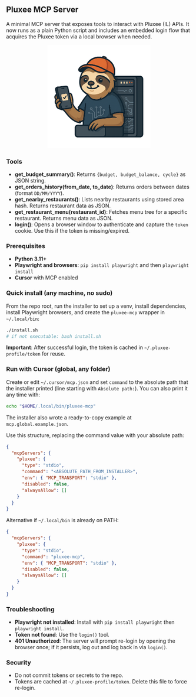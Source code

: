 ## Pluxee MCP Server

A minimal MCP server that exposes tools to interact with Pluxee (IL) APIs. It now runs as a plain Python script and includes an embedded login flow that acquires the Pluxee token via a local browser when needed.

<p align="center"><img src="assets/mascot.png" alt="Pluxee MCP Mascot" width="280"></p>

### Tools
- **get_budget_summary()**: Returns `{budget, budget_balance, cycle}` as JSON string.
- **get_orders_history(from_date, to_date)**: Returns orders between dates (format `DD/MM/YYYY`).
- **get_nearby_restaurants()**: Lists nearby restaurants using stored area hash. Returns restaurant data as JSON.
- **get_restaurant_menu(restaurant_id)**: Fetches menu tree for a specific restaurant. Returns menu data as JSON.
- **login()**: Opens a browser window to authenticate and capture the `token` cookie. Use this if the token is missing/expired.

### Prerequisites
- **Python 3.11+**
- **Playwright and browsers**: `pip install playwright` and then `playwright install`
- **Cursor** with MCP enabled

### Quick install (any machine, no sudo)
From the repo root, run the installer to set up a venv, install dependencies, install Playwright browsers, and create the `pluxee-mcp` wrapper in `~/.local/bin`:
```bash
./install.sh
# if not executable: bash install.sh
```

**Important**:  After successful login, the token is cached in `~/.pluxee-profile/token` for reuse.

### Run with Cursor (global, any folder)
Create or edit `~/.cursor/mcp.json` and set `command` to the absolute path that the installer printed (line starting with `Absolute path:`). You can also print it any time with:
```bash
echo "$HOME/.local/bin/pluxee-mcp"
```
The installer also wrote a ready-to-copy example at `mcp.global.example.json`.

Use this structure, replacing the command value with your absolute path:
```json
{
  "mcpServers": {
    "pluxee": {
      "type": "stdio",
      "command": "<ABSOLUTE_PATH_FROM_INSTALLER>",
      "env": { "MCP_TRANSPORT": "stdio" },
      "disabled": false,
      "alwaysAllow": []
    }
  }
}
```
Alternative if `~/.local/bin` is already on PATH:
```json
{
  "mcpServers": {
    "pluxee": {
      "type": "stdio",
      "command": "pluxee-mcp",
      "env": { "MCP_TRANSPORT": "stdio" },
      "disabled": false,
      "alwaysAllow": []
    }
  }
}
```

### Troubleshooting
- **Playwright not installed**: Install with `pip install playwright` then `playwright install`.
- **Token not found**: Use the `login()` tool.
- **401 Unauthorized**: The server will prompt re-login by opening the browser once; if it persists, log out and log back in via `login()`.

### Security
- Do not commit tokens or secrets to the repo.
- Tokens are cached at `~/.pluxee-profile/token`. Delete this file to force re-login. 
